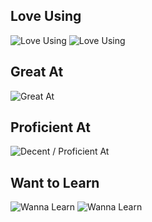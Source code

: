 ## Love Using

![Love Using](https://skillicons.dev/icons?i=svelte,rust,ts)
![Love Using](https://skillicons.dev/icons?i=odejs,pnpm,vite,neovim)


## Great At

![Great At](
https://skillicons.dev/icons?i=c,cs,cpp,css,html,js,express,react,solidjs,nextjs,tailwind,r,vscode&perline=15)


## Proficient At

![Decent / Proficient At](
https://skillicons.dev/icons?i=kotlin,py,dart,regex,sass,prisma,docker,postman,arduino,androidstudio&perline=15
)

## Want to Learn

![Wanna Learn](https://skillicons.dev/icons?i=go,dotnet,swift,wasm,ocaml,redux,astro)
![Wanna Learn](https://skillicons.dev/icons?i=vue,alpinejs,remix,lit,htmx,scala,lua,haskell,elixir,graphql,redis,pytorch,bash,unreal,linux&perline=16)

